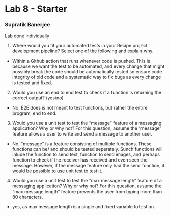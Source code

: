 # Lab 8 - Starter

### Supratik Banerjee

Lab done individually

1) Where would you fit your automated tests in your Recipe project development pipeline? Select one of the following and explain why.

 - Within a Github action that runs whenever code is pushed. This is because we want the test to be automated, and every change that might possibly break the code should be automatically tested so ensure code integrity of old code and a systematic way to fix bugs as every change is tested and fixed.


2) Would you use an end to end test to check if a function is returning the correct output? (yes/no)

- No, E2E does is not meant to test functions, but rather the entire program, end to end. 

3) Would you use a unit test to test the “message” feature of a messaging application? Why or why not? For this question, assume the “message” feature allows a user to write and send a message to another user.

- No. "message" is a feature consisting of multiple functions. These functions can be/ and should be tested seperately. Sunch functions will inlude the function to send text, function to send images, and perhaps function to check if the receiver has received and even seen the message. However, if the message feature only had the send function, it would be possible to use unit test to test it. 


4) Would you use a unit test to test the “max message length” feature of a messaging application? Why or why not? For this question, assume the “max message length” feature prevents the user from typing more than 80 characters.

- yes, as max message length is a single and fixed variable to test on. 

